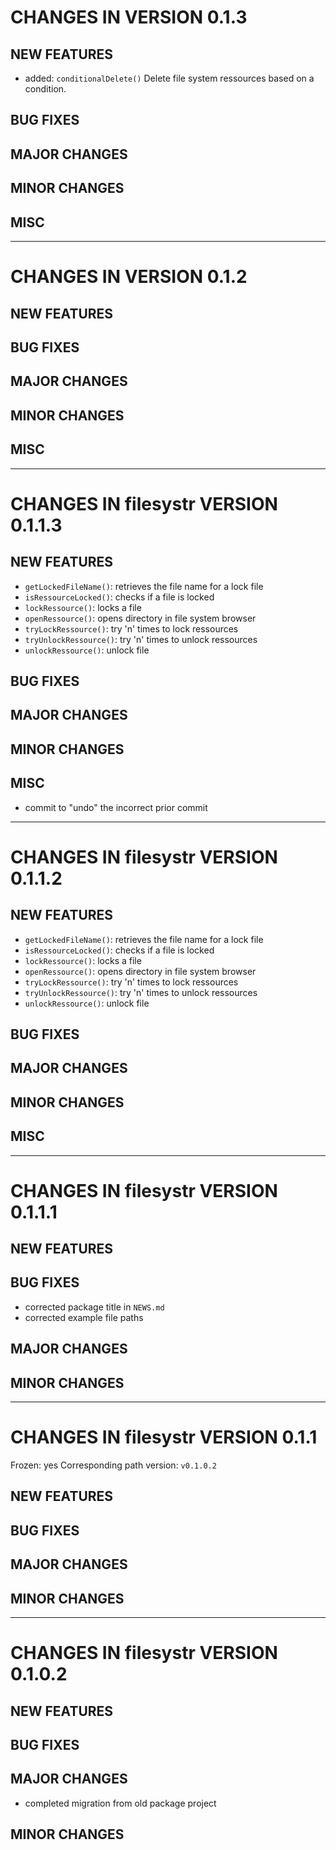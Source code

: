 # CHANGES IN VERSION 0.1.3

## NEW FEATURES

- added: `conditionalDelete()`
  Delete file system ressources based on a condition. 

## BUG FIXES

## MAJOR CHANGES

## MINOR CHANGES

## MISC

-----

# CHANGES IN VERSION 0.1.2

## NEW FEATURES

## BUG FIXES

## MAJOR CHANGES

## MINOR CHANGES

## MISC

-----

# CHANGES IN filesystr VERSION 0.1.1.3

## NEW FEATURES

- `getLockedFileName()`: retrieves the file name for a lock file
- `isRessourceLocked()`: checks if a file is locked
- `lockRessource()`: locks a file
- `openRessource()`: opens directory in file system browser
- `tryLockRessource()`: try 'n' times to lock ressources
- `tryUnlockRessource()`: try 'n' times to unlock ressources
- `unlockRessource()`: unlock file

## BUG FIXES

## MAJOR CHANGES

## MINOR CHANGES

## MISC

- commit to "undo" the incorrect prior commit

-----

# CHANGES IN filesystr VERSION 0.1.1.2

## NEW FEATURES

- `getLockedFileName()`: retrieves the file name for a lock file
- `isRessourceLocked()`: checks if a file is locked
- `lockRessource()`: locks a file
- `openRessource()`: opens directory in file system browser
- `tryLockRessource()`: try 'n' times to lock ressources
- `tryUnlockRessource()`: try 'n' times to unlock ressources
- `unlockRessource()`: unlock file

## BUG FIXES

## MAJOR CHANGES

## MINOR CHANGES

## MISC

-----

# CHANGES IN filesystr VERSION 0.1.1.1

## NEW FEATURES

## BUG FIXES

- corrected package title in `NEWS.md`
- corrected example file paths

## MAJOR CHANGES

## MINOR CHANGES

-----

# CHANGES IN filesystr VERSION 0.1.1

Frozen: yes
Corresponding path version: `v0.1.0.2`

## NEW FEATURES

## BUG FIXES

## MAJOR CHANGES

## MINOR CHANGES

-----

# CHANGES IN filesystr VERSION 0.1.0.2

## NEW FEATURES

## BUG FIXES

## MAJOR CHANGES

- completed migration from old package project

## MINOR CHANGES
